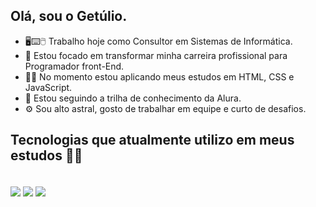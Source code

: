 ## Olá, sou o Getúlio.

- :desktop_computer::keyboard::computer_mouse: Trabalho hoje como Consultor em Sistemas de Informática.
- :dart: Estou focado em transformar minha carreira profissional para Programador front-End.
- :man_student: No momento estou aplicando meus estudos em HTML, CSS e JavaScript. 
- :notebook_with_decorative_cover:	Estou seguindo a trilha de conhecimento da Alura.
- :gear: Sou alto astral, gosto de trabalhar em equipe e curto de desafios.


## Tecnologias que atualmente utilizo em meus estudos :man_student:

<div style="display: inline_box"><br/>
    <img align="center" alt"html5" src="https://img.shields.io/badge/HTML5-E34F26?style=for-the-badge&logo=html5&logoColor=white">
    <img align="center" alt"html5" src="https://img.shields.io/badge/CSS3-1572B6?style=for-the-badge&logo=css3&logoColor=white">
    <img align="center" alt"html5" src="https://aleen42.github.io/badges/src/illustrator.svg">
 </div>
  

